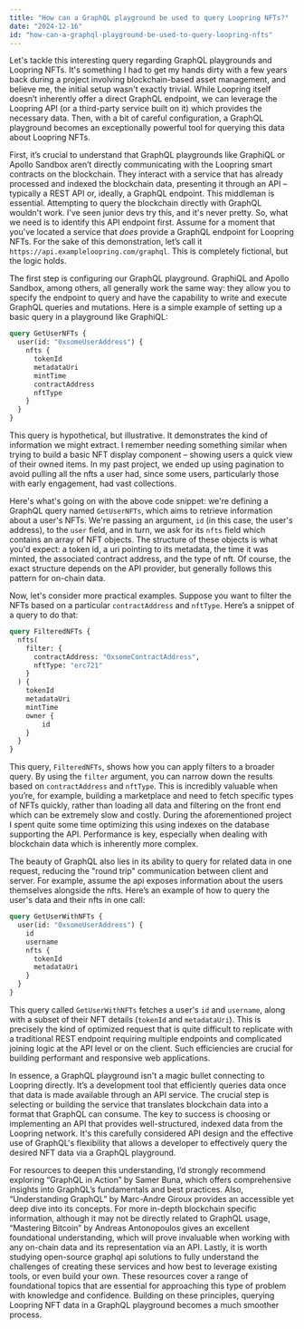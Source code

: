 ```yaml
---
title: "How can a GraphQL playground be used to query Loopring NFTs?"
date: "2024-12-16"
id: "how-can-a-graphql-playground-be-used-to-query-loopring-nfts"
---
```


Let's tackle this interesting query regarding GraphQL playgrounds and Loopring NFTs. It's something I had to get my hands dirty with a few years back during a project involving blockchain-based asset management, and believe me, the initial setup wasn't exactly trivial. While Loopring itself doesn’t inherently offer a direct GraphQL endpoint, we can leverage the Loopring API (or a third-party service built on it) which provides the necessary data. Then, with a bit of careful configuration, a GraphQL playground becomes an exceptionally powerful tool for querying this data about Loopring NFTs.

First, it’s crucial to understand that GraphQL playgrounds like GraphiQL or Apollo Sandbox aren’t directly communicating with the Loopring smart contracts on the blockchain. They interact with a service that has already processed and indexed the blockchain data, presenting it through an API – typically a REST API or, ideally, a GraphQL endpoint. This middleman is essential. Attempting to query the blockchain directly with GraphQL wouldn't work. I've seen junior devs try this, and it's never pretty. So, what we need is to identify this API endpoint first. Assume for a moment that you've located a service that *does* provide a GraphQL endpoint for Loopring NFTs. For the sake of this demonstration, let’s call it `https://api.exampleloopring.com/graphql`. This is completely fictional, but the logic holds.

The first step is configuring our GraphQL playground. GraphiQL and Apollo Sandbox, among others, all generally work the same way: they allow you to specify the endpoint to query and have the capability to write and execute GraphQL queries and mutations. Here is a simple example of setting up a basic query in a playground like GraphiQL:

```graphql
query GetUserNFTs {
  user(id: "0xsomeUserAddress") {
    nfts {
      tokenId
      metadataUri
      mintTime
      contractAddress
      nftType
    }
  }
}
```
This query is hypothetical, but illustrative. It demonstrates the kind of information we might extract. I remember needing something similar when trying to build a basic NFT display component – showing users a quick view of their owned items. In my past project, we ended up using pagination to avoid pulling all the nfts a user had, since some users, particularly those with early engagement, had vast collections.

Here's what's going on with the above code snippet: we're defining a GraphQL query named `GetUserNFTs`, which aims to retrieve information about a user's NFTs. We're passing an argument, `id` (in this case, the user's address), to the `user` field, and in turn, we ask for its `nfts` field which contains an array of NFT objects. The structure of these objects is what you'd expect: a token id, a uri pointing to its metadata, the time it was minted, the associated contract address, and the type of nft. Of course, the exact structure depends on the API provider, but generally follows this pattern for on-chain data.

Now, let's consider more practical examples. Suppose you want to filter the NFTs based on a particular `contractAddress` and `nftType`. Here’s a snippet of a query to do that:

```graphql
query FilteredNFTs {
  nfts(
    filter: {
      contractAddress: "0xsomeContractAddress",
      nftType: "erc721"
    }
  ) {
    tokenId
    metadataUri
    mintTime
    owner {
        id
    }
  }
}
```

This query, `FilteredNFTs`, shows how you can apply filters to a broader query. By using the `filter` argument, you can narrow down the results based on `contractAddress` and `nftType`. This is incredibly valuable when you’re, for example, building a marketplace and need to fetch specific types of NFTs quickly, rather than loading all data and filtering on the front end which can be extremely slow and costly. During the aforementioned project I spent quite some time optimizing this using indexes on the database supporting the API. Performance is key, especially when dealing with blockchain data which is inherently more complex.

The beauty of GraphQL also lies in its ability to query for related data in one request, reducing the "round trip" communication between client and server. For example, assume the api exposes information about the users themselves alongside the nfts. Here’s an example of how to query the user's data and their nfts in one call:

```graphql
query GetUserWithNFTs {
  user(id: "0xsomeUserAddress") {
    id
    username
    nfts {
      tokenId
      metadataUri
    }
  }
}
```

This query called `GetUserWithNFTs` fetches a user's `id` and `username`, along with a subset of their NFT details (`tokenId` and `metadataUri`). This is precisely the kind of optimized request that is quite difficult to replicate with a traditional REST endpoint requiring multiple endpoints and complicated joining logic at the API level or on the client. Such efficiencies are crucial for building performant and responsive web applications.

In essence, a GraphQL playground isn't a magic bullet connecting to Loopring directly. It’s a development tool that efficiently queries data once that data is made available through an API service. The crucial step is selecting or building the service that translates blockchain data into a format that GraphQL can consume. The key to success is choosing or implementing an API that provides well-structured, indexed data from the Loopring network. It's this carefully considered API design and the effective use of GraphQL's flexibility that allows a developer to effectively query the desired NFT data via a GraphQL playground.

For resources to deepen this understanding, I’d strongly recommend exploring “GraphQL in Action” by Samer Buna, which offers comprehensive insights into GraphQL’s fundamentals and best practices. Also, “Understanding GraphQL” by Marc-Andre Giroux provides an accessible yet deep dive into its concepts. For more in-depth blockchain specific information, although it may not be directly related to GraphQL usage, “Mastering Bitcoin” by Andreas Antonopoulos gives an excellent foundational understanding, which will prove invaluable when working with any on-chain data and its representation via an API. Lastly, it is worth studying open-source graphql api solutions to fully understand the challenges of creating these services and how best to leverage existing tools, or even build your own. These resources cover a range of foundational topics that are essential for approaching this type of problem with knowledge and confidence. Building on these principles, querying Loopring NFT data in a GraphQL playground becomes a much smoother process.
